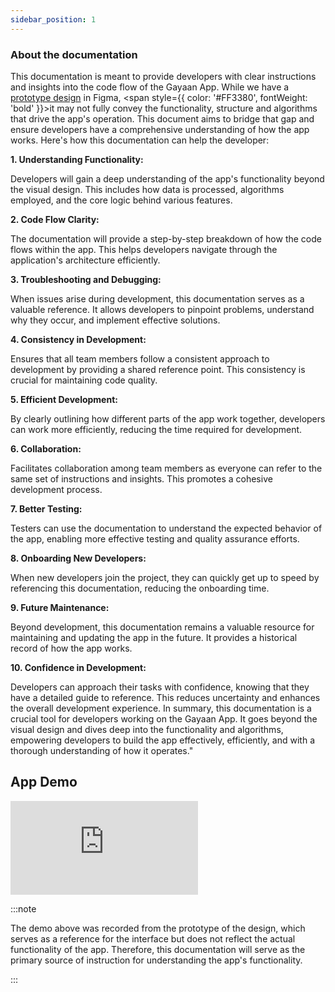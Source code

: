 ```yaml
---
sidebar_position: 1
---
```


### About the documentation
This documentation is meant to provide developers with clear instructions and insights into the code flow of the Gayaan App. While we have a [prototype design](https://www.figma.com/proto/IH4J2HPlFEfLH0YvSg2vDD/Gayaan_App_Design-(Developer)?type=design&node-id=61-47&t=4iepsjdKwuifOo88-0&scaling=scale-down&page-id=0%3A1&starting-point-node-id=66%3A228) in Figma, <span style={{ color: '#FF3380', fontWeight: 'bold' }}>it may not fully convey</span> the functionality, structure and algorithms that drive the app's operation. This document aims to bridge that gap and ensure developers have a comprehensive understanding of how the app works. Here's how this documentation can help the developer: 


**1. Understanding Functionality:**

Developers will gain a deep understanding of the app's functionality beyond the visual design. This includes how data is processed, algorithms employed, and the core logic behind various features.

**2. Code Flow Clarity:**

The documentation will provide a step-by-step breakdown of how the code flows within the app. This helps developers navigate through the application's architecture efficiently.



**3. Troubleshooting and Debugging:**


When issues arise during development, this documentation serves as a valuable reference. It allows developers to pinpoint problems, understand why they occur, and implement effective solutions.


**4. Consistency in Development:**

Ensures that all team members follow a consistent approach to development by providing a shared reference point. This consistency is crucial for maintaining code quality.


**5. Efficient Development:**

By clearly outlining how different parts of the app work together, developers can work more efficiently, reducing the time required for development.


**6. Collaboration:**

Facilitates collaboration among team members as everyone can refer to the same set of instructions and insights. This promotes a cohesive development process.


**7. Better Testing:**

Testers can use the documentation to understand the expected behavior of the app, enabling more effective testing and quality assurance efforts.


**8. Onboarding New Developers:**


When new developers join the project, they can quickly get up to speed by referencing this documentation, reducing the onboarding time.


**9. Future Maintenance:**

Beyond development, this documentation remains a valuable resource for maintaining and updating the app in the future. It provides a historical record of how the app works.


**10. Confidence in Development:**

Developers can approach their tasks with confidence, knowing that they have a detailed guide to reference. This reduces uncertainty and enhances the overall development experience.
In summary, this documentation is a crucial tool for developers working on the Gayaan App. It goes beyond the visual design and dives deep into the functionality and algorithms, empowering developers to build the app effectively, efficiently, and with a thorough understanding of how it operates."


## App Demo

<iframe src="https://www.loom.com/embed/3fd289f72f13406cb386cf01568ccb3e?sid=b920ba25-aa4c-44fa-a2f8-9cafd4c3fe5f" frameborder="0" webkitallowfullscreen mozallowfullscreen allowfullscreen  style={{ height: '450px', width: '100%' }}></iframe>







:::note

The demo above was recorded from the prototype of the design, which serves as a reference for the interface but does not reflect the actual functionality of the app. Therefore, this documentation will serve as the primary source of instruction for understanding the app's functionality.

:::


